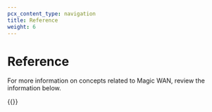 ```yaml
---
pcx_content_type: navigation
title: Reference
weight: 6
---
```


# Reference

For more information on concepts related to Magic WAN, review the information below.

{{<directory-listing>}}
